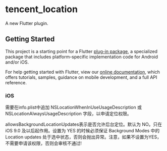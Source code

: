 # tencent_location

A new Flutter plugin.

## Getting Started

This project is a starting point for a Flutter
[plug-in package](https://flutter.dev/developing-packages/),
a specialized package that includes platform-specific implementation code for
Android and/or iOS.

For help getting started with Flutter, view our
[online documentation](https://flutter.dev/docs), which offers tutorials,
samples, guidance on mobile development, and a full API reference.

### iOS

需要在info.plist中追加 NSLocationWhenInUseUsageDescription 或NSLocationAlwaysUsageDescription 字段，以申请定位权限。

allowsBackgroundLocationUpdates表示是否允许后台定位。默认为 NO。只在iOS 9.0 及以后起作用。设置为 YES 的时候必须保证 Background Modes 中的 Location updates 处于选中状态，否则会抛出异常。注意，如果不设置为YES，不需要申请该权限，否则会审核不通过!

